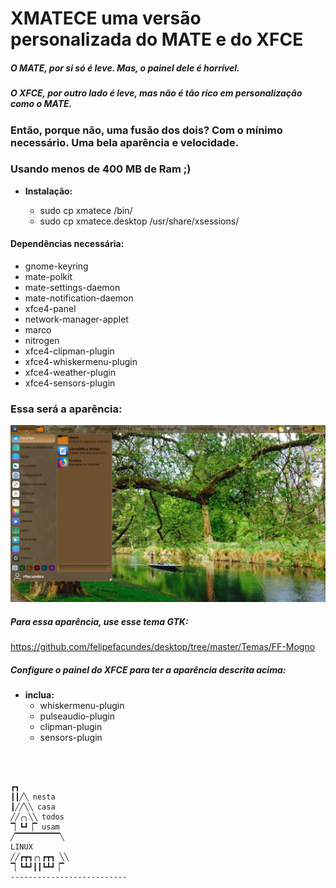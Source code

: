 # XMATECE uma versão personalizada do MATE e do XFCE

##### O MATE, por si só é leve. Mas, o painel dele é horrível.
##### O XFCE, por outro lado é leve, mas não é tão rico em personalização como o MATE.

### Então, porque não, uma fusão dos dois? Com o mínimo necessário. Uma bela aparência e velocidade.
### Usando menos de 400 MB de Ram ;)

- **Instalação:**

  - sudo cp xmatece /bin/
  - sudo cp xmatece.desktop /usr/share/xsessions/

#### Dependências necessária:

  - gnome-keyring
  - mate-polkit
  - mate-settings-daemon
  - mate-notification-daemon
  - xfce4-panel
  - network-manager-applet
  - marco
  - nitrogen
  - xfce4-clipman-plugin
  - xfce4-whiskermenu-plugin
  - xfce4-weather-plugin
  - xfce4-sensors-plugin

### Essa será a aparência:

![Aparência](https://raw.githubusercontent.com/felipefacundes/xmatece/master/xmatece.png)

##### Para essa aparência, use esse tema GTK:

https://github.com/felipefacundes/desktop/tree/master/Temas/FF-Mogno

##### Configure o painel do XFCE para ter a aparência descrita acima:

- **inclua:**
  - whiskermenu-plugin
  - pulseaudio-plugin
  - clipman-plugin
  - sensors-plugin

<br></br>

```
┏┓
┃┃╱╲ nesta
┃╱╱╲╲ casa
╱╱╭╮╲╲ todos
▔▏┗┛▕▔ usam
╱▔▔▔▔▔▔▔▔▔▔╲
LINUX
╱╱┏┳┓╭╮┏┳┓ ╲╲
▔▏┗┻┛┃┃┗┻┛▕▔
--------------------------
```
